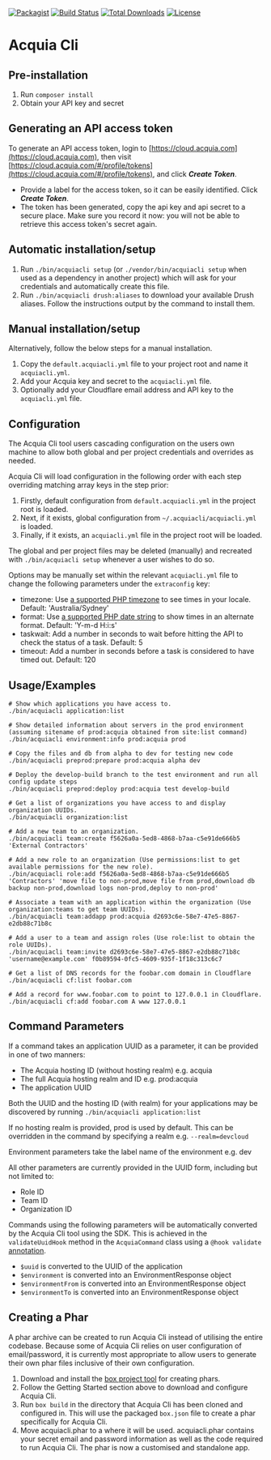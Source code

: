 [![Packagist](https://img.shields.io/packagist/v/typhonius/acquia_cli.svg)](https://packagist.org/packages/typhonius/acquia_cli)
[![Build Status](https://travis-ci.org/typhonius/acquia_cli.svg?branch=master)](https://travis-ci.org/typhonius/acquia_cli)
[![Total Downloads](https://poser.pugx.org/typhonius/acquia_cli/downloads.png)](https://packagist.org/packages/typhonius/acquia_cli)
[![License](https://poser.pugx.org/typhonius/acquia_cli/license.png)]()

# Acquia Cli

## Pre-installation
1. Run `composer install`
1. Obtain your API key and secret

## Generating an API access token
To generate an API access token, login to [https://cloud.acquia.com](https://cloud.acquia.com), then visit [https://cloud.acquia.com/#/profile/tokens](https://cloud.acquia.com/#/profile/tokens), and click ***Create Token***.

* Provide a label for the access token, so it can be easily identified. Click ***Create Token***.
* The token has been generated, copy the api key and api secret to a secure place. Make sure you record it now: you will not be able to retrieve this access token's secret again.

## Automatic installation/setup
1. Run `./bin/acquiacli setup` (or `./vendor/bin/acquiacli setup` when used as a dependency in another project) which will ask for your credentials and automatically create this file.
1. Run `./bin/acquiacli drush:aliases` to download your available Drush aliases. Follow the instructions output by the command to install them.

## Manual installation/setup
Alternatively, follow the below steps for a manual installation.
1. Copy the `default.acquiacli.yml` file to your project root and name it `acquiacli.yml`.
1. Add your Acquia key and secret to the `acquiacli.yml` file.
1. Optionally add your Cloudflare email address and API key to the `acquiacli.yml` file.


## Configuration
The Acquia Cli tool users cascading configuration on the users own machine to allow both global and per project credentials and overrides as needed.

Acquia Cli will load configuration in the following order with each step overriding matching array keys in the step prior:

1. Firstly, default configuration from `default.acquiacli.yml` in the project root is loaded.
1. Next, if it exists, global configuration from `~/.acquiacli/acquiacli.yml` is loaded.
1. Finally, if it exists, an `acquiacli.yml` file in the project root will be loaded.

The global and per project files may be deleted (manually) and recreated with `./bin/acquiacli setup` whenever a user wishes to do so.

Options may be manually set within the relevant `acquiacli.yml` file to change the following parameters under the `extraconfig` key:
* timezone: Use [a supported PHP timezone](https://secure.php.net/manual/en/timezones.php) to see times in your locale. Default: 'Australia/Sydney'
* format: Use [a supported PHP date string](https://secure.php.net/manual/en/function.date.php) to show times in an alternate format. Default: 'Y-m-d H:i:s'
* taskwait: Add a number in seconds to wait before hitting the API to check the status of a task. Default: 5
* timeout: Add a number in seconds before a task is considered to have timed out. Default: 120


## Usage/Examples
````
# Show which applications you have access to.
./bin/acquiacli application:list

# Show detailed information about servers in the prod environment (assuming sitename of prod:acquia obtained from site:list command)
./bin/acquiacli environment:info prod:acquia prod

# Copy the files and db from alpha to dev for testing new code
./bin/acquiacli preprod:prepare prod:acquia alpha dev

# Deploy the develop-build branch to the test environment and run all config update steps
./bin/acquiacli preprod:deploy prod:acquia test develop-build

# Get a list of organizations you have access to and display organization UUIDs.
./bin/acquiacli organization:list

# Add a new team to an organization.
./bin/acquiacli team:create f5626a0a-5ed8-4868-b7aa-c5e91de666b5 'External Contractors'

# Add a new role to an organization (Use permissions:list to get available permissions for the new role).
./bin/acquiacli role:add f5626a0a-5ed8-4868-b7aa-c5e91de666b5 'Contractors' 'move file to non-prod,move file from prod,download db backup non-prod,download logs non-prod,deploy to non-prod'

# Associate a team with an application within the organization (Use organization:teams to get team UUIDs).
./bin/acquiacli team:addapp prod:acquia d2693c6e-58e7-47e5-8867-e2db88c71b8c

# Add a user to a team and assign roles (Use role:list to obtain the role UUIDs).
./bin/acquiacli team:invite d2693c6e-58e7-47e5-8867-e2db88c71b8c 'username@example.com' f0b89594-0fc5-4609-935f-1f18c313c6c7

# Get a list of DNS records for the foobar.com domain in Cloudflare
./bin/acquiacli cf:list foobar.com

# Add a record for www.foobar.com to point to 127.0.0.1 in Cloudflare.
./bin/acquiacli cf:add foobar.com A www 127.0.0.1
````

## Command Parameters
If a command takes an application UUID as a parameter, it can be provided in one of two manners:
* The Acquia hosting ID (without hosting realm) e.g. acquia
* The full Acquia hosting realm and ID e.g. prod:acquia
* The application UUID

Both the UUID and the hosting ID (with realm) for your applications may be discovered by running `./bin/acquiacli application:list`

If no hosting realm is provided, prod is used by default. This can be overridden in the command by specifying a realm e.g. `--realm=devcloud`

Environment parameters take the label name of the environment e.g. dev

All other parameters are currently provided in the UUID form, including but not limited to:
* Role ID
* Team ID
* Organization ID

Commands using the following parameters will be automatically converted by the Acquia Cli tool using the SDK. This is achieved in the `validateUuidHook` method in the `AcquiaCommand` class using a `@hook validate` [annotation](https://github.com/consolidation/annotated-command).
* `$uuid` is converted to the UUID of the application
* `$environment` is converted into an EnvironmentResponse object
* `$environmentFrom` is converted into an EnvironmentResponse object
* `$environmentTo` is converted into an EnvironmentResponse object


## Creating a Phar
A phar archive can be created to run Acquia Cli instead of utilising the entire codebase. Because some of Acquia Cli relies on user configuration of email/password, it is currently most appropriate to allow users to generate their own phar files inclusive of their own configuration.

1. Download and install the [box project tool](https://github.com/box-project/box2) for creating phars.
2. Follow the Getting Started section above to download and configure Acquia Cli.
3. Run `box build` in the directory that Acquia Cli has been cloned and configured in. This will use the packaged `box.json` file to create a phar specifically for Acquia Cli.
4. Move acquiacli.phar to a where it will be used. acquiacli.phar contains your secret email and password information as well as the code required to run Acquia Cli. The phar is now a customised and standalone app.
